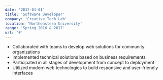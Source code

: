 ```yaml
---
date: '2017-04-01'
title: 'Software Developer'
company: 'Creative Tech Lab'
location: 'Northeastern University'
range: 'Spring 2016 & 2017'
url: '#'
---
```


- Collaborated with teams to develop web solutions for community organizations
- Implemented technical solutions based on business requirements
- Participated in all stages of development from concept to deployment
- Utilized modern web technologies to build responsive and user-friendly interfaces
